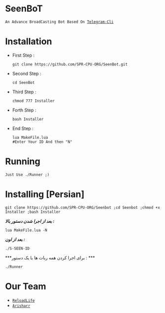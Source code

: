 # SeenBoT
`An Advance BroadCasting Bot Based On `[`Telegram-Cli`](valtman.name/telegram-cli)

# Installation
- First Step :

  ```
  git clone https://github.com/SPR-CPU-ORG/SeenBot.git
  ```
- Second Step :

  ```
  cd SeenBot
  ```
- Third Step :

  ```
  chmod 777 Installer
  ```
- Forth Step :

  ```
  bash Installer
  ```
- End Step :
  
  ```
  lua MakeFile.lua
  #Enter Your ID And then "N"
  ```
# Running
  ``
    Just Use ./Runner ;)
  ``

# Installing [Persian]
  ``` 
  git clone https://github.com/SPR-CPU-ORG/Seenbot ;cd Seenbot ;chmod +x Installer ;bash Installer 
  ```
  ***بعد از اجرا شدن دستور بالا :***
  ```
  lua MakeFile.lua -N
  ```
  ***بعد از اون :***
  ```
  ./S-SEEN-ID 
  ```
  ***برای اجرا کردن همه ربات ها با یک دستور : ***
  ```
  ./Runner
  ```
    
# Our Team 
  - [`ReloadLife`](https://t.me/Reload_Life)
   - [`Arisharr`](https://t.me/Arisharr)
